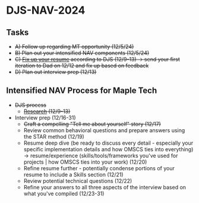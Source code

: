 # DJS-NAV-2024

## Tasks
- ~~A) Follow up regarding MT opportunity (12/5/24)~~
- ~~B) Plan out your intensified NAV components (12/5/24)~~
- ~~C) [Fix up your resume](https://cultivatedculture.com/resume-builder/?resume=1725804276) according to DJS (12/9-13) -> send your first iteration to Dad on 12/12 and fix up based on feedback~~
- ~~D) Plan out interview prep (12/13)~~


## Intensified NAV Process for Maple Tech
- ~~DJS process~~
  - ~~[Research](https://github.com/jerrytigerxu/DJS-NAV-2024/blob/main/MT-Research.md) (12/9-13)~~
- Interview prep (12/16-31)
  - ~~Craft a compelling "Tell me about yourself" story (12/17)~~
  - Review common behavioral questions and prepare answers using the STAR method (12/19)
  - Resume deep dive (be ready to discuss every detail - especially your specific implementation details and how OMSCS ties into everything) -> resume/experience (skills/tools/frameworks you've used for projects | how OMSCS ties into your work) (12/20)
  - Refine resume further - potentially condense portions of your resume to include a Skills section (12/21)
  - Review potential technical questions (12/22)
  - Refine your answers to all three aspects of the interview based on what you've compiled (12/23-31)
